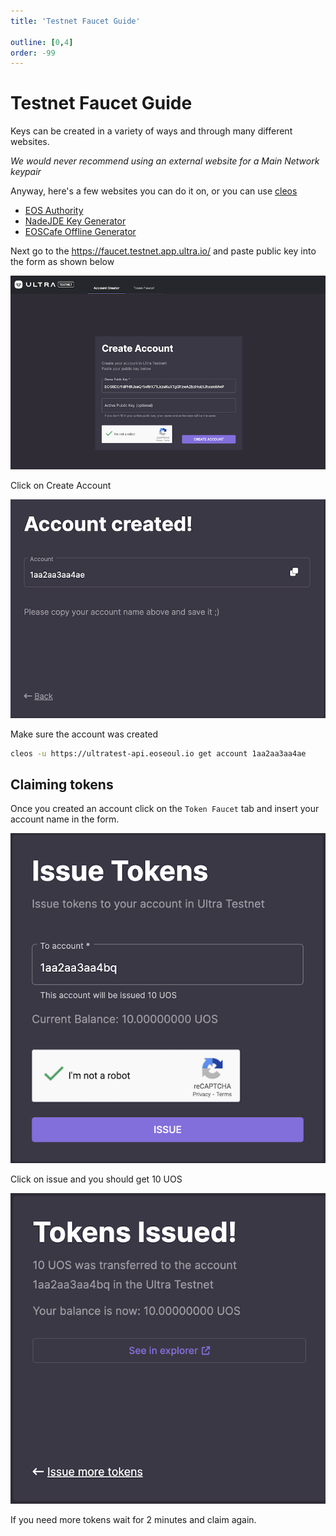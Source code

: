 ```yaml
---
title: 'Testnet Faucet Guide'

outline: [0,4]
order: -99
---
```


# Testnet Faucet Guide

Keys can be created in a variety of ways and through many different websites.

_We would never recommend using an external website for a Main Network keypair_

Anyway, here's a few websites you can do it on, or you can use [cleos](../../../blockchain/general/tools/cleos.md)

* [EOS Authority](https://eosauthority.com/generate_eos_private_key)
* [NadeJDE Key Generator](https://nadejde.github.io/eos-token-sale/)
* [EOSCafe Offline Generator](https://github.com/eoscafe/eos-key)

Next go to the https://faucet.testnet.app.ultra.io/ and paste public key into the form as shown below

![](/images/faucet-create-account-1.png)

Click on Create Account

![](/images/faucet-create-account-2.png)

Make sure the account was created

```sh
cleos -u https://ultratest-api.eoseoul.io get account 1aa2aa3aa4ae
```

## Claiming tokens

Once you created an account click on the `Token Faucet` tab and insert your account name in the form.

![](/images/faucet-issue-tokens-1.png)

Click on issue and you should get 10 UOS

![](/images/faucet-issue-tokens-2.png)

If you need more tokens wait for 2 minutes and claim again.
